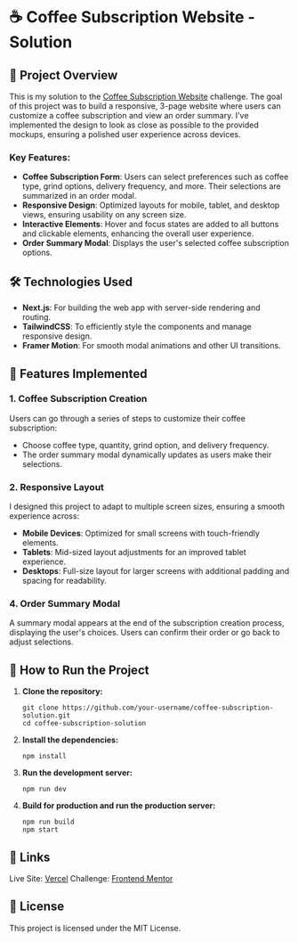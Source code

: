 # ☕ Coffee Subscription Website - Solution

## 📝 Project Overview

This is my solution to the [Coffee Subscription Website](https://www.frontendmentor.io/challenges/coffeeroasters-subscription-site-5Fc26HVY6) challenge. The goal of this project was to build a responsive, 3-page website where users can customize a coffee subscription and view an order summary. I've implemented the design to look as close as possible to the provided mockups, ensuring a polished user experience across devices.

### Key Features:

- **Coffee Subscription Form**: Users can select preferences such as coffee type, grind options, delivery frequency, and more. Their selections are summarized in an order modal.
- **Responsive Design**: Optimized layouts for mobile, tablet, and desktop views, ensuring usability on any screen size.
- **Interactive Elements**: Hover and focus states are added to all buttons and clickable elements, enhancing the overall user experience.
- **Order Summary Modal**: Displays the user's selected coffee subscription options.

## 🛠️ Technologies Used

- **Next.js**: For building the web app with server-side rendering and routing.
- **TailwindCSS**: To efficiently style the components and manage responsive design.
- **Framer Motion**: For smooth modal animations and other UI transitions.

## 🎯 Features Implemented

### 1. Coffee Subscription Creation

Users can go through a series of steps to customize their coffee subscription:

- Choose coffee type, quantity, grind option, and delivery frequency.
- The order summary modal dynamically updates as users make their selections.

### 2. Responsive Layout

I designed this project to adapt to multiple screen sizes, ensuring a smooth experience across:

- **Mobile Devices**: Optimized for small screens with touch-friendly elements.
- **Tablets**: Mid-sized layout adjustments for an improved tablet experience.
- **Desktops**: Full-size layout for larger screens with additional padding and spacing for readability.

### 4. Order Summary Modal

A summary modal appears at the end of the subscription creation process, displaying the user's choices. Users can confirm their order or go back to adjust selections.

## 🚀 How to Run the Project

1. **Clone the repository:**

   ```shell
   git clone https://github.com/your-username/coffee-subscription-solution.git
   cd coffee-subscription-solution
   ```

2. **Install the dependencies:**

   ```
   npm install
   ```

3. **Run the development server:**

   ```shell
   npm run dev
   ```

4. **Build for production and run the production server:**

   ```shell
   npm run build
   npm start
   ```

## 🔗 Links

Live Site: [Vercel](https://fm-coffeeroasters-site.vercel.app/)
Challenge: [Frontend Mentor](https://www.frontendmentor.io/challenges/coffeeroasters-subscription-site-5Fc26HVY6)

## 📄 License

This project is licensed under the MIT License.
